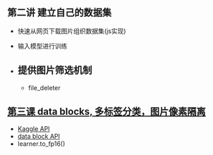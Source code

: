## 第二讲 建立自己的数据集
-  快速从网页下载图片组织数据集(js实现)
-  输入模型进行训练

- ## 提供图片筛选机制
	- file_deleter
## [第三课 data blocks, 多标签分类，图片像素隔离](https://www.youtube.com/watch?v=MpZxV6DVsmM)

- [Kaggle API](https://github.com/Kaggle/kaggle-api)
- [data block API](https://docs.fast.ai/data_block.html)
- learner.to_fp16() 
<!--stackedit_data:
eyJoaXN0b3J5IjpbMTEzMTg2OTk1NiwtMTg3MTMxNjc1NSwyMD
k5NzQ5OTZdfQ==
-->